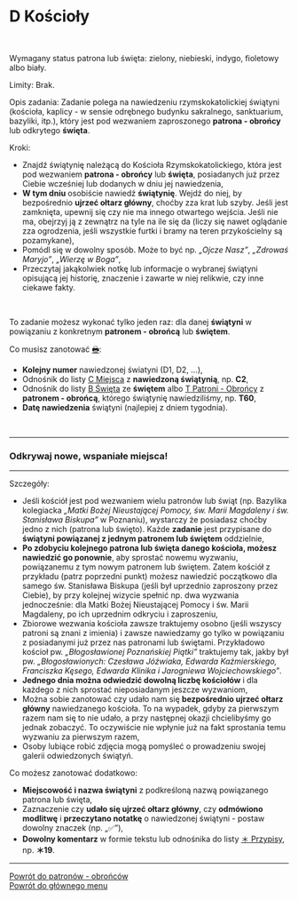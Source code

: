 # <span class="status status-list"><span class="status status-list">D</span> Kościoły</span>
<br />

<span class="status status-title">Wymagany status patrona lub święta:</span> <span class="status status-green">zielony</span>, <span class="status status-blue">niebieski</span>, <span class="status status-indigo">indygo</span>, <span class="status status-violet">fioletowy</span> albo <span class="status status-white">biały</span>.
<br />

<span class="status status-title">Limity:</span> Brak.
<br />

<span class="status status-title">Opis zadania:</span> Zadanie polega na nawiedzeniu rzymskokatolickiej świątyni (kościoła, kaplicy - w sensie odrębnego budynku sakralnego, sanktuarium, bazyliki, itp.), który jest pod wezwaniem zaproszonego **patrona - obrońcy** lub odkrytego **święta**.
<br />

<span class="status status-title">Kroki:</span>
- Znajdź świątynię należącą do Kościoła Rzymskokatolickiego, która jest pod wezwaniem **patrona - obrońcy** lub **święta**, posiadanych już przez Ciebie wcześniej lub dodanych w dniu jej nawiedzenia,
- **W tym dniu** osobiście nawiedź **świątynię**. Wejdź do niej, by bezpośrednio **ujrzeć ołtarz główny**, choćby zza krat lub szyby. Jeśli jest zamknięta, upewnij się czy nie ma innego otwartego wejścia. Jeśli nie ma, obejrzyj ją z zewnątrz na tyle na ile się da (liczy się nawet oglądanie zza ogrodzenia, jeśli wszystkie furtki i bramy na teren przykościelny są pozamykane),
- Pomódl się w dowolny sposób. Może to być np. _„Ojcze Nasz”_, _„Zdrowaś Maryjo”_, _„Wierzę w Boga”_,
- Przeczytaj jakąkolwiek notkę lub informacje o wybranej świątyni opisującą jej historię, znaczenie i zawarte w niej relikwie, czy inne ciekawe fakty.
<br />

<span class="status status-title">To zadanie możesz wykonać tylko jeden raz:</span> dla danej **świątyni** w powiązaniu z konkretnym **patronem - obrońcą** lub **świętem**.
<br />

<span class="status status-title">Co musisz zanotować [🖶](wszystkie_materialy_do_pobrania.md#koscioly):</span>
- **Kolejny numer** nawiedzonej światyni (D1, D2, ...),
- Odnośnik do listy [<span class="status status-list"><span class="status status-list">C</span> Miejsca</span>](miejsca.md) z **nawiedzoną świątynią**, np. **C2**,
- Odnośnik do listy [<span class="status status-list"><span class="status status-white">B</span> Święta</span>](swieta.md) ze **świętem** albo [<span class="status status-list"><span class="status status-blue">T</span> Patroni - Obrońcy</span>](patroni_obroncy.md) z **patronem - obrońcą**, którego świątynię nawiedziliśmy, np. **T60**,
- **Datę nawiedzenia** świątyni (najlepiej z dniem tygodnia).
<br />

---
### <div class="colored centered">Odkrywaj nowe, wspaniałe miejsca!</div>

---
<span class="status status-title">Szczegóły:</span>
- Jeśli kościół jest pod wezwaniem wielu patronów lub świąt (np. Bazylika kolegiacka _„Matki Bożej Nieustającej Pomocy, św. Marii Magdaleny i św. Stanisława Biskupa”_ w Poznaniu), wystarczy że posiadasz choćby jedno z nich (patrona lub święto). Każde **zadanie** jest przypisane do **świątyni powiązanej z jednym patronem lub świętem** oddzielnie,
- **Po zdobyciu kolejnego patrona lub święta danego kościoła, możesz nawiedzić go ponownie**, aby sprostać nowemu wyzwaniu, powiązanemu z tym nowym patronem lub świętem. Zatem kościół z przykładu (patrz poprzedni punkt) możesz nawiedzić początkowo dla samego św. Stanisława Biskupa (jeśli był uprzednio zaproszony przez Ciebie), by przy kolejnej wizycie spełnić np. dwa wyzwania jednocześnie: dla Matki Bożej Nieustającej Pomocy i św. Marii Magdaleny, po ich uprzednim odkryciu i zaproszeniu,
- Zbiorowe wezwania kościoła zawsze traktujemy osobno (jeśli wszyscy patroni są znani z imienia) i zawsze nawiedzamy go tylko w powiązaniu z posiadanymi już przez nas patronami lub świętami. Przykładowo kościoł pw. _„Błogosławionej Poznańskiej Piątki”_ traktujemy tak, jakby był pw. _„Błogosławionych: Czesława Jóźwiaka, Edwarda Kaźmierskiego, Franciszka Kęsego, Edwarda Klinika i Jarogniewa Wojciechowskiego”_.
- **Jednego dnia można odwiedzić dowolną liczbę kościołów** i dla każdego z nich sprostać nieposiadanym jeszcze wyzwaniom,
- Można sobie zanotować czy udało nam się **bezpośrednio ujrzeć ołtarz główny** nawiedzanego kościoła. To na wypadek, gdyby za pierwszym razem nam się to nie udało, a przy następnej okazji chcielibyśmy go jednak zobaczyć. To oczywiście nie wpłynie już na fakt sprostania temu wyzwaniu za pierwszym razem,
- Osoby lubiące robić zdjęcia mogą pomyśleć o prowadzeniu swojej galerii odwiedzonych świątyń.

<span class="status status-title">Co możesz zanotować dodatkowo:</span>
- **Miejscowość i nazwa świątyni** z podkreśloną nazwą powiązanego patrona lub święta,
- Zaznaczenie czy **udało się ujrzeć ołtarz główny**, czy **odmówiono modlitwę** i **przeczytano notatkę** o nawiedzonej świątyni - postaw dowolny znaczek (np. „✅”),
- **Dowolny komentarz** w formie tekstu lub odnośnika do listy [<span class="status status-list"><span class="status status-list">＊</span> Przypisy</span>](przypisy.md), np. **＊19**.

---
[Powrót do patronów - obrońców](patroni_obroncy.md)  
[Powrót do głównego menu](index.md)
